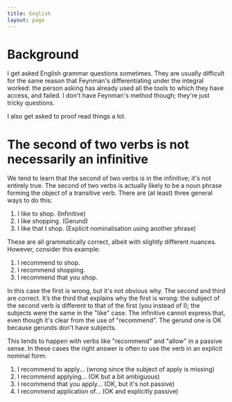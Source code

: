 ```yaml
---
title: English
layout: page
---
```


# Background

I get asked English grammar questions sometimes.  They are usually difficult
for the same reason that Feynman's differentiating under the integral worked:
the person asking has already used all the tools to which they have access, and
failed.  I don't have Feynman's method though; they're just tricky questions.

I also get asked to proof read things a lot.

# The second of two verbs is not necessarily an infinitive

We tend to learn that the second of two verbs is in the infinitive; it's not
entirely true.  The second of two verbs is actually likely to be a noun phrase
forming the object of a transitive verb.  There are (at least) three general
ways to do this:

1. I like to shop. (Infinitive)
1. I like shopping. (Gerund)
1. I like that I shop. (Explicit nominalisation using another phrase)

These are all grammatically correct, albeit with slightly different nuances.
However, consider this example:

1. I recommend to shop.
1. I recommend shopping.
1. I recommend that you shop.

In this case the first is wrong, but it's not obvious why.  The second and
third are correct.  It’s the third that explains why the first is wrong: the
subject of the second verb is different to that of the first (you instead of
I); the subjects were the same in the "like" case.  The infinitive cannot
express that, even though it's clear from the use of "recommend".  The gerund
one is OK because gerunds don't have subjects.

This tends to happen with verbs like "recommend" and "allow" in a passive
sense.  In these cases the right answer is often to use the verb in an explicit
nominal form:

1. I recommend to apply...  (wrong since the subject of apply is missing)
1. I recommend applying... (OK but a bit ambiguous)
1. I recommend that you apply... (OK, but it's not passive)
1. I recommend application of... (OK and explicitly passive)
